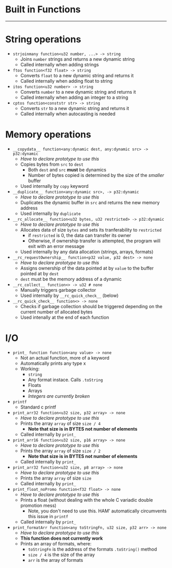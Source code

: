 # Built in Functions

---

# String operations
* `strjoinmany function<u32 number, ...> -> string`
    * Joins `number` strings and returns a new dynamic string
    * Called internally when adding strings
* `ftos function<f32 float> -> string`
    * Converts `float` to a new dynamic string and returns it
    * Called internally when adding float to string
* `itos function<u32 number> -> string`
    * Converts `number` to a new dynamic string and returns it
    * Called internally when adding an integer to a string
* `cptos function<conststr str> -> string`
    * Converts `str` to a new dynamic string and returns it
    * Called internally when autocasting is needed

# Memory operations
* `__copydata__ function<any:dynamic dest, any:dynamic src> -> p32:dynamic`
    * *Have to declare prototype to use this*
    * Copies bytes from `src` to `dest`
        * Both `dest` and `src` **must** be dynamics
        * Number of bytes copied is determined by the size of the *smaller* buffer
    * Used internally by `copy` keyword
* `__duplicate__ function<any:dynamic src>, -> p32:dynamic`
    * *Have to declare prototype to use this*
    * Duplicates the dynamic buffer in `src` and returns the new memory address
    * Used internally by `duplicate`
* `__rc_allocate__ function<u32 bytes, u32 restricted> -> p32:dynamic`
    * *Have to declare prototype to use this*
    * Allocates data of size `bytes` and sets its tranferability to `restricted`
        * if `restricted` is 0, the data can transfer its owner
        * Otherwise, if ownership transfer is attempted, the program will exit with an error message
    * Used internally by any data allocation (strings, arrays, formats)
* `__rc_requestOwnership__ function<p32 value, p32 dest> -> none`
    * *Have to declare prototype to use this*
    * Assigns ownership of the data pointed at by `value` to the buffer pointed at by `dest`
    * `dest` must be the memory address of a dynamic
* `__rc_collect__ function<> -> u32 # none`
    * Manually triggers garbage collector
    * Used internally by `__rc_quick_check__` (below)
* `__rc_quick_check__ function<> -> none`
    * Checks if garbage collection should be triggered depending on the current number of allocated bytes
    * Used intenally at the end of each function

# I/O
* `print_ function function<any value> -> none`
    * Not an actual function, more of a keyword
    * Automatically prints any type x
    * Working:
        * `string`
        * Any format instace. Calls `.toString`
        * Floats
        * Arrays
        * *Integers are currently broken*
* `printf`
    * Standard c printf
* `print_arr32 function<u32 size, p32 array> -> none`
    * *Have to declare prototype to use this*
    * Prints the array `array` of size `size / 4`
        * **Note that size is in BYTES not number of elements**
    * Called internally by `print_`
* `print_arr16 function<u32 size, p16 array> -> none`
    * *Have to declare prototype to use this*
    * Prints the array `array` of size `size / 2`
        * **Note that size is in BYTES not number of elements**
    * Called internally by `print_`
* `print_arr32 function<u32 size, p8 array> -> none`
    * *Have to declare prototype to use this*
    * Prints the array `array` of size `size`
    * Called internally by `print_`
* `print_float_noPromo function<f32 float> -> none`
    * *Have to declare prototype to use this*
    * Prints a float (without dealing with the whole C variadic double promotion mess)
        * Note, you don't need to use this. HAM' automatically circumvents this issue in `printf`
    * Called internally by `print_`
* `print_formatArr function<any toStringFn, u32 size, p32 arr> -> none`
    * *Have to declare prototype to use this*
    * **This function does not currently work**
    * Prints an array of formats, where:
        * `toStringFn` is the address of the formats `.toString()` method
        * `size / 4` is the size of the array
        * `arr` is the array of formats
    
